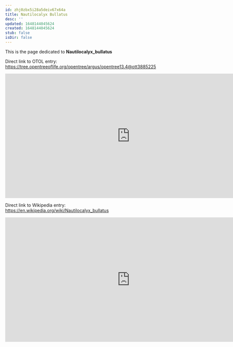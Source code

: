 ```yaml
---
id: zhj0zbx5i28a5deiv67x64a
title: Nautilocalyx Bullatus
desc: ''
updated: 1648144045624
created: 1648144045624
stub: false
isDir: false
---
```

This is the page dedicated to **Nautilocalyx_bullatus**


Direct link to OTOL entry: https://tree.opentreeoflife.org/opentree/argus/opentree13.4@ott3885225



<html>
    <body>
    <iframe src="https://tree.opentreeoflife.org/opentree/argus/opentree13.4@ott3885225"
    width="800" height="400" frameborder="0" allowfullscreen> </iframe>
    </body>
</html>
    


Direct link to Wikipedia entry: https://en.wikipedia.org/wiki/Nautilocalyx_bullatus



<html>
    <body>
    <iframe src="https://en.wikipedia.org/wiki/Nautilocalyx_bullatus"
    width="800" height="400" frameborder="0" allowfullscreen> </iframe>
    </body>
</html>
    
